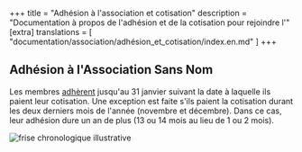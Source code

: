 +++
title = "Adhésion à l'association et cotisation"
description = "Documentation à propos de l'adhésion et de la cotisation pour rejoindre l'"
[extra]
translations = [
    "documentation/association/adhésion_et_cotisation/index.en.md"
]
+++

## Adhésion à l'Association Sans Nom

Les membres [adhèrent](@/adhérer/index.fr.md) jusqu'au 31 janvier suivant la
date à laquelle ils paient leur cotisation. Une exception est faite s'ils
paient la cotisation durant les deux derniers mois de l'année (novembre et
décembre).
Dans ce cas, leur adhésion dure un an de plus (13 ou 14 mois au lieu de 1 ou 2
mois).

![frise chronologique illustrative](frise_cotisation.svg)
